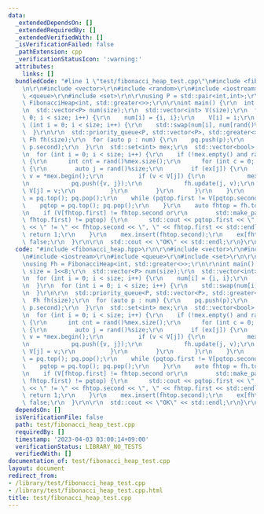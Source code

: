 ```yaml
---
data:
  _extendedDependsOn: []
  _extendedRequiredBy: []
  _extendedVerifiedWith: []
  _isVerificationFailed: false
  _pathExtension: cpp
  _verificationStatusIcon: ':warning:'
  attributes:
    links: []
  bundledCode: "#line 1 \"test/fibonacci_heap_test.cpp\"\n#include <fibonacci_heap.hpp>\r\
    \n\r\n#include <vector>\r\n#include <random>\r\n#include <iostream>\r\n#include\
    \ <queue>\r\n#include <set>\r\n\r\nusing P = std::pair<int,int>;\r\nusing Fh =\
    \ FibonacciHeap<int, std::greater<>>;\r\n\r\nint main() {\r\n  int size = 1<<8;\r\
    \n  std::vector<P> num(size);\r\n  std::vector<int> V(size);\r\n  for (int i =\
    \ 0; i < size; i++) {\r\n    num[i] = {i, i};\r\n    V[i] = i;\r\n  }\r\n  for\
    \ (int i = 0; i < size; i++) {\r\n    std::swap(num[i], num[rand()%size]);\r\n\
    \  }\r\n\r\n  std::priority_queue<P, std::vector<P>, std::greater<>> pq;\r\n \
    \ Fh fh(size);\r\n  for (auto p : num) {\r\n    pq.push(p);\r\n    fh.push(p.first,\
    \ p.second);\r\n  }\r\n  std::set<int> mex;\r\n  std::vector<bool> ex(size, 1);\r\
    \n  for (int i = 0; i < size; i++) {\r\n    if (!mex.empty() and rand()%8==0)\
    \ {\r\n      int cnt = rand()%mex.size();\r\n      for (int c = 0; c < cnt; c++)\
    \ {\r\n        auto j = rand()%size;\r\n        if (ex[j]) {\r\n          auto\
    \ v = *mex.begin();\r\n          if (v < V[j]) {\r\n            mex.erase(mex.begin());\r\
    \n            pq.push({v, j});\r\n            fh.update(j, v);\r\n           \
    \ V[j] = v;\r\n          }\r\n        }\r\n      }\r\n    }\r\n    auto pqtop\
    \ = pq.top(); pq.pop();\r\n    while (pqtop.first != V[pqtop.second]) {\r\n  \
    \    pqtop = pq.top(); pq.pop();\r\n    }\r\n    auto fhtop = fh.top(); fh.pop();\r\
    \n    if (V[fhtop.first] != fhtop.second or\r\n        std::make_pair(fhtop.second,\
    \ fhtop.first) != pqtop) {\r\n      std::cout << pqtop.first << \", \" << pqtop.second\
    \ << \" != \" << fhtop.second << \", \" << fhtop.first << std::endl;\r\n     \
    \ return 1;\r\n    }\r\n    mex.insert(fhtop.second);\r\n    ex[fhtop.first] =\
    \ false;\r\n  }\r\n\r\n  std::cout << \"OK\" << std::endl;\r\n}\r\n"
  code: "#include <fibonacci_heap.hpp>\r\n\r\n#include <vector>\r\n#include <random>\r\
    \n#include <iostream>\r\n#include <queue>\r\n#include <set>\r\n\r\nusing P = std::pair<int,int>;\r\
    \nusing Fh = FibonacciHeap<int, std::greater<>>;\r\n\r\nint main() {\r\n  int\
    \ size = 1<<8;\r\n  std::vector<P> num(size);\r\n  std::vector<int> V(size);\r\
    \n  for (int i = 0; i < size; i++) {\r\n    num[i] = {i, i};\r\n    V[i] = i;\r\
    \n  }\r\n  for (int i = 0; i < size; i++) {\r\n    std::swap(num[i], num[rand()%size]);\r\
    \n  }\r\n\r\n  std::priority_queue<P, std::vector<P>, std::greater<>> pq;\r\n\
    \  Fh fh(size);\r\n  for (auto p : num) {\r\n    pq.push(p);\r\n    fh.push(p.first,\
    \ p.second);\r\n  }\r\n  std::set<int> mex;\r\n  std::vector<bool> ex(size, 1);\r\
    \n  for (int i = 0; i < size; i++) {\r\n    if (!mex.empty() and rand()%8==0)\
    \ {\r\n      int cnt = rand()%mex.size();\r\n      for (int c = 0; c < cnt; c++)\
    \ {\r\n        auto j = rand()%size;\r\n        if (ex[j]) {\r\n          auto\
    \ v = *mex.begin();\r\n          if (v < V[j]) {\r\n            mex.erase(mex.begin());\r\
    \n            pq.push({v, j});\r\n            fh.update(j, v);\r\n           \
    \ V[j] = v;\r\n          }\r\n        }\r\n      }\r\n    }\r\n    auto pqtop\
    \ = pq.top(); pq.pop();\r\n    while (pqtop.first != V[pqtop.second]) {\r\n  \
    \    pqtop = pq.top(); pq.pop();\r\n    }\r\n    auto fhtop = fh.top(); fh.pop();\r\
    \n    if (V[fhtop.first] != fhtop.second or\r\n        std::make_pair(fhtop.second,\
    \ fhtop.first) != pqtop) {\r\n      std::cout << pqtop.first << \", \" << pqtop.second\
    \ << \" != \" << fhtop.second << \", \" << fhtop.first << std::endl;\r\n     \
    \ return 1;\r\n    }\r\n    mex.insert(fhtop.second);\r\n    ex[fhtop.first] =\
    \ false;\r\n  }\r\n\r\n  std::cout << \"OK\" << std::endl;\r\n}\r\n"
  dependsOn: []
  isVerificationFile: false
  path: test/fibonacci_heap_test.cpp
  requiredBy: []
  timestamp: '2023-04-03 03:00:14+09:00'
  verificationStatus: LIBRARY_NO_TESTS
  verifiedWith: []
documentation_of: test/fibonacci_heap_test.cpp
layout: document
redirect_from:
- /library/test/fibonacci_heap_test.cpp
- /library/test/fibonacci_heap_test.cpp.html
title: test/fibonacci_heap_test.cpp
---
```

